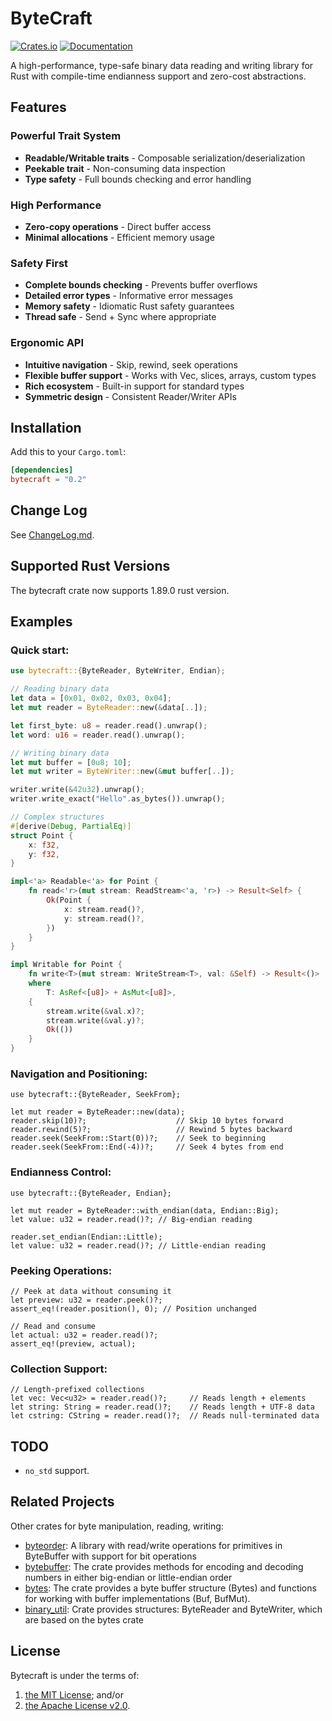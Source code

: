 # ByteCraft

[![Crates.io](https://img.shields.io/crates/v/bytecraft.svg)](https://crates.io/crates/bytecraft)
[![Documentation](https://docs.rs/bytecraft/badge.svg)](https://docs.rs/bytecraft)

A high-performance, type-safe binary data reading and writing library for Rust with compile-time endianness support and zero-cost abstractions.

## Features

### **Powerful Trait System**
- **Readable/Writable traits** - Composable serialization/deserialization
- **Peekable trait** - Non-consuming data inspection
- **Type safety** - Full bounds checking and error handling

### **High Performance**
- **Zero-copy operations** - Direct buffer access
- **Minimal allocations** - Efficient memory usage

### **Safety First**
- **Complete bounds checking** - Prevents buffer overflows
- **Detailed error types** - Informative error messages
- **Memory safety** - Idiomatic Rust safety guarantees
- **Thread safe** - Send + Sync where appropriate

### **Ergonomic API**
- **Intuitive navigation** - Skip, rewind, seek operations
- **Flexible buffer support** - Works with Vec, slices, arrays, custom types
- **Rich ecosystem** - Built-in support for standard types
- **Symmetric design** - Consistent Reader/Writer APIs

## Installation

Add this to your `Cargo.toml`:

```toml
[dependencies]
bytecraft = "0.2"
```

## Change Log

See [ChangeLog.md](https://github.com/Igor743646/bytecraft/blob/master/ChangeLog.md).

## Supported Rust Versions

The bytecraft crate now supports 1.89.0 rust version.

## Examples

### Quick start:

```rust
use bytecraft::{ByteReader, ByteWriter, Endian};

// Reading binary data
let data = [0x01, 0x02, 0x03, 0x04];
let mut reader = ByteReader::new(&data[..]);

let first_byte: u8 = reader.read().unwrap();
let word: u16 = reader.read().unwrap();

// Writing binary data
let mut buffer = [0u8; 10];
let mut writer = ByteWriter::new(&mut buffer[..]);

writer.write(&42u32).unwrap();
writer.write_exact("Hello".as_bytes()).unwrap();

// Complex structures
#[derive(Debug, PartialEq)]
struct Point {
    x: f32,
    y: f32,
}

impl<'a> Readable<'a> for Point {
    fn read<'r>(mut stream: ReadStream<'a, 'r>) -> Result<Self> {
        Ok(Point {
            x: stream.read()?,
            y: stream.read()?,
        })
    }
}

impl Writable for Point {
    fn write<T>(mut stream: WriteStream<T>, val: &Self) -> Result<()>
    where
        T: AsRef<[u8]> + AsMut<[u8]>,
    {
        stream.write(&val.x)?;
        stream.write(&val.y)?;
        Ok(())
    }
}
```

### Navigation and Positioning:

```rust,no_run
use bytecraft::{ByteReader, SeekFrom};

let mut reader = ByteReader::new(data);
reader.skip(10)?;                    // Skip 10 bytes forward
reader.rewind(5)?;                   // Rewind 5 bytes backward
reader.seek(SeekFrom::Start(0))?;    // Seek to beginning
reader.seek(SeekFrom::End(-4))?;     // Seek 4 bytes from end
```

### Endianness Control:

```rust,no_run
use bytecraft::{ByteReader, Endian};

let mut reader = ByteReader::with_endian(data, Endian::Big);
let value: u32 = reader.read()?; // Big-endian reading

reader.set_endian(Endian::Little);
let value: u32 = reader.read()?; // Little-endian reading
```

### Peeking Operations:

```rust,no_run
// Peek at data without consuming it
let preview: u32 = reader.peek()?;
assert_eq!(reader.position(), 0); // Position unchanged

// Read and consume
let actual: u32 = reader.read()?;
assert_eq!(preview, actual);
```

### Collection Support:

```rust,no_run
// Length-prefixed collections
let vec: Vec<u32> = reader.read()?;     // Reads length + elements
let string: String = reader.read()?;    // Reads length + UTF-8 data
let cstring: CString = reader.read()?;  // Reads null-terminated data
```

## TODO

* `no_std` support.

## Related Projects

Other crates for byte manipulation, reading, writing:
* [byteorder]: A library with read/write operations for primitives in ByteBuffer with support for bit operations
* [bytebuffer]: The crate provides methods for encoding and decoding numbers in either big-endian or little-endian order
* [bytes]: The crate provides a byte buffer structure (Bytes) and functions for working with buffer implementations (Buf, BufMut).
* [binary_util]: Crate provides structures: ByteReader and ByteWriter, which are based on the bytes crate

## License

Bytecraft is under the terms of:

1. [the MIT License](https://opensource.org/license/MIT); and/or
2. [the Apache License v2.0](http://www.apache.org/licenses/LICENSE-2.0).

[Rust]: https://www.rust-lang.org/
[byteorder]: https://docs.rs/byteorder/latest/byteorder/
[bytebuffer]: https://docs.rs/bytebuffer/latest/bytebuffer/struct.ByteBuffer.html
[bytes]: https://docs.rs/bytes/latest/bytes/
[binary_util]: https://docs.rs/binary-util/latest/binary_util/